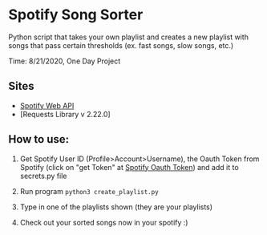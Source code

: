 # Spotify Song Sorter
Python script that takes your own playlist and creates a new playlist with songs that pass certain thresholds (ex. fast songs, slow songs, etc.)

Time: 8/21/2020, One Day Project

## Sites

* [Spotify Web API]
* [Requests Library v 2.22.0]

## How to use:

1) Get Spotify User ID (Profile>Account>Username), the Oauth Token from Spotify (click on "get Token" at [Spotify Oauth Token]) and add it to secrets.py file
2) Run program
`python3 create_playlist.py`
5) Type in one of the playlists shown (they are your playlists)
7) Check out your sorted songs now in your spotify :)


   [Spotify Web API]: <https://developer.spotify.com/documentation/web-api/>
   [Spotify Oauth Token]: <https://developer.spotify.com/console/post-playlists/>
   
